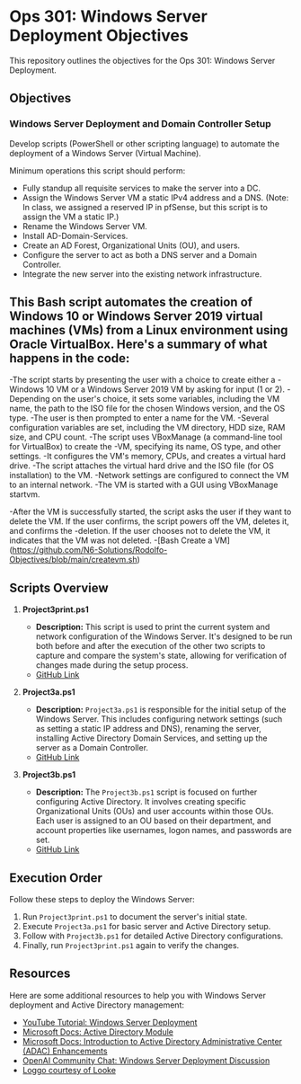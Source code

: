 # Ops 301: Windows Server Deployment Objectives

This repository outlines the objectives for the Ops 301: Windows Server Deployment.

## Objectives

### Windows Server Deployment and Domain Controller Setup

Develop scripts (PowerShell or other scripting language) to automate the deployment of a Windows Server (Virtual Machine).

Minimum operations this script should perform:

- Fully standup all requisite services to make the server into a DC.
- Assign the Windows Server VM a static IPv4 address and a DNS. (Note: In class, we assigned a reserved IP in pfSense, but this script is to assign the VM a static IP.)
- Rename the Windows Server VM.
- Install AD-Domain-Services.
- Create an AD Forest, Organizational Units (OU), and users.
- Configure the server to act as both a DNS server and a Domain Controller.
- Integrate the new server into the existing network infrastructure.

## This Bash script automates the creation of Windows 10 or Windows Server 2019 virtual machines (VMs) from a Linux environment using Oracle VirtualBox. Here's a summary of what happens in the code:

-The script starts by presenting the user with a choice to create either a -Windows 10 VM or a Windows Server 2019 VM by asking for input (1 or 2).
-Depending on the user's choice, it sets some variables, including the VM name, the path to the ISO file for the chosen Windows version, and the OS type.
-The user is then prompted to enter a name for the VM.
-Several configuration variables are set, including the VM directory, HDD size, RAM size, and CPU count.
-The script uses VBoxManage (a command-line tool for VirtualBox) to create the -VM, specifying its name, OS type, and other settings.
-It configures the VM's memory, CPUs, and creates a virtual hard drive.
-The script attaches the virtual hard drive and the ISO file (for OS installation) to the VM.
-Network settings are configured to connect the VM to an internal network.
-The VM is started with a GUI using VBoxManage startvm.

-After the VM is successfully started, the script asks the user if they want to delete the VM. If the user confirms, the script powers off the VM, deletes it, and confirms the -deletion. If the user chooses not to delete the VM, it indicates that the VM was not deleted.
-[Bash Create a VM] (https://github.com/N6-Solutions/Rodolfo-Objectives/blob/main/createvm.sh)

## Scripts Overview

1. **Project3print.ps1**
   - **Description:** This script is used to print the current system and network configuration of the Windows Server. It's designed to be run both before and after the execution of the other two scripts to capture and compare the system's state, allowing for verification of changes made during the setup process.
   - [GitHub Link](https://github.com/N6-Solutions/Rodolfo-Objectives/blob/main/Project3print.ps1)

2. **Project3a.ps1**
   - **Description:** `Project3a.ps1` is responsible for the initial setup of the Windows Server. This includes configuring network settings (such as setting a static IP address and DNS), renaming the server, installing Active Directory Domain Services, and setting up the server as a Domain Controller.
   - [GitHub Link](https://github.com/N6-Solutions/Rodolfo-Objectives/blob/main/Project3a.ps1)

3. **Project3b.ps1**
   - **Description:** The `Project3b.ps1` script is focused on further configuring Active Directory. It involves creating specific Organizational Units (OUs) and user accounts within those OUs. Each user is assigned to an OU based on their department, and account properties like usernames, logon names, and passwords are set.
   - [GitHub Link](https://github.com/N6-Solutions/Rodolfo-Objectives/blob/main/project3b.ps1)

## Execution Order

Follow these steps to deploy the Windows Server:

1. Run `Project3print.ps1` to document the server's initial state.
2. Execute `Project3a.ps1` for basic server and Active Directory setup.
3. Follow with `Project3b.ps1` for detailed Active Directory configurations.
4. Finally, run `Project3print.ps1` again to verify the changes.

## Resources

Here are some additional resources to help you with Windows Server deployment and Active Directory management:

- [YouTube Tutorial: Windows Server Deployment](https://www.youtube.com/watch?v=0tONNzREopw)
- [Microsoft Docs: Active Directory Module](https://learn.microsoft.com/en-us/powershell/module/activedirectory/?view=windowsserver2022-ps)
- [Microsoft Docs: Introduction to Active Directory Administrative Center (ADAC) Enhancements](https://learn.microsoft.com/en-us/windows-server/identity/ad-ds/get-started/adac/introduction-to-active-directory-administrative-center-enhancements--level-100-)
- [OpenAI Community Chat: Windows Server Deployment Discussion](https://chat.openai.com/share/0640ed33-2e71-4fe3-a351-0a4faeacd9cf)
- [Loggo courtesy of Looke](https://looka.com/editor/163211536)